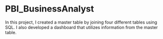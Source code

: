 # PBI_BusinessAnalyst
In this project, I created a master table by joining four different tables using SQL. I also developed a dashboard that utilizes information from the master table.
